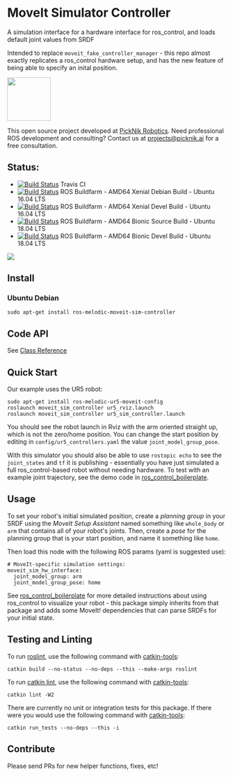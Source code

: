 # MoveIt Simulator Controller

A simulation interface for a hardware interface for ros_control, and loads default joint values from SRDF

Intended to replace ``moveit_fake_controller_manager`` - this repo almost exactly replicates a ros_control hardware setup, and has the new feature of being able to specify an inital position.

<img src="https://picknik.ai/assets/images/logo.jpg" width="100">

This open source project developed at [PickNik Robotics](https://picknik.ai/). Need professional ROS development and consulting? Contact us at projects@picknik.ai for a free consultation.

## Status:

* [![Build Status](https://travis-ci.org/PickNikRobotics/moveit_sim_controller.svg)](https://travis-ci.org/ros-planning/moveit_sim_controller) Travis CI
* [![Build Status](http://build.ros.org/buildStatus/icon?job=Kbin_uX64__moveit_sim_controller__ubuntu_xenial_amd64__binary)](http://build.ros.org/view/Kbin_uX64/job/Kbin_uX64__moveit_sim_controller__ubuntu_xenial_amd64__binary/) ROS Buildfarm - AMD64 Xenial Debian Build - Ubuntu 16.04 LTS
* [![Build Status](http://build.ros.org/buildStatus/icon?job=Kdev__moveit_sim_controller__ubuntu_xenial_amd64)](http://build.ros.org/view/Kdev/job/Kdev__moveit_sim_controller__ubuntu_xenial_amd64/) ROS Buildfarm - AMD64 Xenial Devel Build - Ubuntu 16.04 LTS
* [![Build Status](http://build.ros.org/buildStatus/icon?job=Msrc_uB__moveit_sim_controller__ubuntu_bionic__source)](http://build.ros.org/job/Msrc_uB__moveit_sim_controller__ubuntu_bionic__source/) ROS Buildfarm - AMD64 Bionic Source Build - Ubuntu 18.04 LTS
* [![Build Status](http://build.ros.org/buildStatus/icon?job=Mdev__moveit_sim_controller__ubuntu_bionic_amd64)](http://build.ros.org/job/Mdev__moveit_sim_controller__ubuntu_bionic_amd64/) ROS Buildfarm - AMD64 Bionic Devel Build - Ubuntu 18.04 LTS

![](resources/screenshot.png)

## Install

### Ubuntu Debian

```
sudo apt-get install ros-melodic-moveit-sim-controller
```

## Code API

See [Class Reference](http://docs.ros.org/melodic/api/moveit_sim_controller/html/)

## Quick Start

Our example uses the UR5 robot:

    sudo apt-get install ros-melodic-ur5-moveit-config
    roslaunch moveit_sim_controller ur5_rviz.launch
    roslaunch moveit_sim_controller ur5_sim_controller.launch

You should see the robot launch in Rviz with the arm oriented straight up, which is not the zero/home position. You can change the start position by editing in ``config/ur5_controllers.yaml`` the value ``joint_model_group_pose``.

With this simulator you should also be able to use ``rostopic echo`` to see the ``joint_states`` and ``tf`` it is publishing - essentially you have just simulated a full ros_control-based robot without needing hardware. To test with an example joint trajectory, see the demo code in [ros_control_boilerplate](https://github.com/davetcoleman/ros_control_boilerplate).

## Usage

To set your robot's initial simulated position, create a *planning group* in your SRDF using the *MoveIt Setup Assistant* named something like ``whole_body`` or ``arm`` that contains all of your robot's joints. Then, create a *pose* for the planning group that is your start position, and name it something like ``home``.

Then load this node with the following ROS params (yaml is suggested use):

    # MoveIt-specific simulation settings:
    moveit_sim_hw_interface:
      joint_model_group: arm
      joint_model_group_pose: home

See [ros_control_boilerplate](https://github.com/davetcoleman/ros_control_boilerplate) for more detailed instructions about using ros_control to visualize your robot - this package simply inherits from that package and adds some MoveIt! dependencies that can parse SRDFs for your initial state.

## Testing and Linting

To run [roslint](http://wiki.ros.org/roslint), use the following command with [catkin-tools](https://catkin-tools.readthedocs.org/):

    catkin build --no-status --no-deps --this --make-args roslint

To run [catkin lint](https://pypi.python.org/pypi/catkin_lint), use the following command with [catkin-tools](https://catkin-tools.readthedocs.org/):

    catkin lint -W2

There are currently no unit or integration tests for this package. If there were you would use the following command with [catkin-tools](https://catkin-tools.readthedocs.org/):

    catkin run_tests --no-deps --this -i

## Contribute

Please send PRs for new helper functions, fixes, etc!
